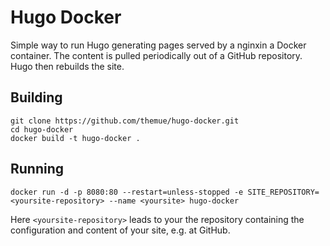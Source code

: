 # Hugo Docker

Simple way to run Hugo generating pages served by a nginxin a Docker container.
The content is pulled periodically out of a GitHub repository. Hugo then rebuilds
the site.

## Building

```
git clone https://github.com/themue/hugo-docker.git
cd hugo-docker
docker build -t hugo-docker .
```

## Running

```
docker run -d -p 8080:80 --restart=unless-stopped -e SITE_REPOSITORY=<yoursite-repository> --name <yoursite> hugo-docker
```

Here `<yoursite-repository>` leads to your the repository containing
the configuration and content of your site, e.g. at GitHub.
